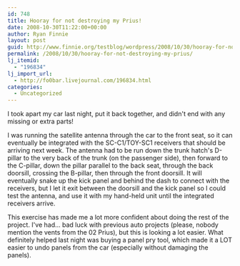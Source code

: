 ```yaml
---
id: 748
title: Hooray for not destroying my Prius!
date: 2008-10-30T11:22:00+00:00
author: Ryan Finnie
layout: post
guid: http://www.finnie.org/testblog/wordpress/2008/10/30/hooray-for-not-destroying-my-prius/
permalink: /2008/10/30/hooray-for-not-destroying-my-prius/
lj_itemid:
  - "196834"
lj_import_url:
  - http://fo0bar.livejournal.com/196834.html
categories:
  - Uncategorized
---
```

I took apart my car last night, put it back together, and didn't end with any missing or extra parts!

I was running the satellite antenna through the car to the front seat, so it can eventually be integrated with the SC-C1/TOY-SC1 receivers that should be arriving next week. The antenna had to be run down the trunk hatch's D-pillar to the very back of the trunk (on the passenger side), then forward to the C-pillar, down the pillar parallel to the back seat, through the back doorsill, crossing the B-pillar, then through the front doorsill. It will eventually snake up the kick panel and behind the dash to connect with the receivers, but I let it exit between the doorsill and the kick panel so I could test the antenna, and use it with my hand-held unit until the integrated receivers arrive.

This exercise has made me a lot more confident about doing the rest of the project. I've had... bad luck with previous auto projects (please, nobody mention the vents from the 02 Prius), but this is looking a lot easier. What definitely helped last night was buying a panel pry tool, which made it a LOT easier to undo panels from the car (especially without damaging the panels).

